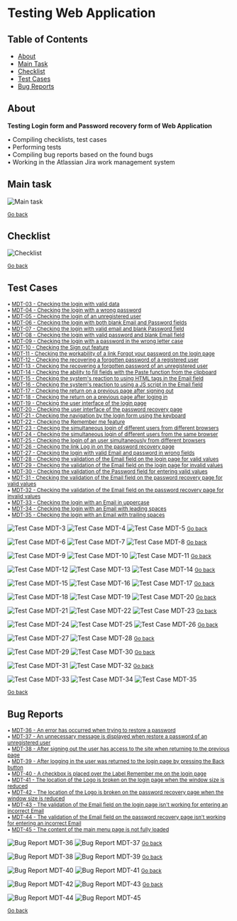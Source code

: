# Testing Web Application <a name="start"></a>

## Table of Contents

- [About](#about)
- [Main Task](#main_task)  
- [Checklist](#checklist)  
- [Test Cases](#test_cases)  
- [Bug Reports](#bug_reports)  

## About <a name = "about"></a>

**Testing Login form and Password recovery form of Web Application**  

• Compiling checklists, test cases  
• Performing tests  
• Compiling bug reports based on the found bugs  
• Working in the Atlassian Jira work management system  


## Main task <a name="main_task"></a>

![Main task](./MDT-1_Task.png)

<small>[Go back](#start)</small>


## Checklist <a name="checklist"></a>

![Checklist](./Checklist/Checklist.png)

<small>[Go back](#start)</small>


## Test Cases <a name="test_cases"></a>

<small>

• [MDT-03 - Checking the login with valid data](#mdt3)  
• [MDT-04 - Checking the login with a wrong password](#mdt4)  
• [MDT-05 - Checking the login of an unregistered user](#mdt5)  
• [MDT-06 - Checking the login with both blank Email and Password fields](#mdt6)  
• [MDT-07 - Checking the login with valid email and blank Password field](#mdt7)  
• [MDT-08 - Checking the login with valid password and blank Email field](#mdt8)  
• [MDT-09 - Checking the login with a password in the wrong letter case](#mdt9)  
• [MDT-10 - Checking the Sign out feature](#mdt10)  
• [MDT-11 - Checking the workability of a link Forgot your password on the login page](#mdt11)  
• [MDT-12 - Checking the recovering a forgotten password of a registered user](#mdt12)  
• [MDT-13 - Checking the recovering a forgotten password of an unregistered user](#mdt13)  
• [MDT-14 - Checking the ability to fill fields with the Paste function from the clipboard](#mdt14)  
• [MDT-15 - Checking the system's reaction to using HTML tags in the Email field](#mdt15)  
• [MDT-16 - Checking the system's reaction to using a JS script in the Email field](#mdt16)  
• [MDT-17 - Checking the return on a previous page after signing out](#mdt17)  
• [MDT-18 - Checking the return on a previous page after loging in](#mdt18)  
• [MDT-19 - Checking the user interface of the login page](#mdt19)  
• [MDT-20 - Checking the user interface of the password recovery page](#mdt20)  
• [MDT-21 - Checking the navigation by the login form using the keyboard](#mdt21)  
• [MDT-22 - Checking the Remember me feature](#mdt22)  
• [MDT-23 - Checking the simultaneous login of different users from different browsers](#mdt23)  
• [MDT-24 - Checking the simultaneous login of different users from the same browser](#mdt24)  
• [MDT-25 - Checking the login of an user simultaneously from different browsers](#mdt25)  
• [MDT-26 - Checking the link Log in on the password recovery page](#mdt26)  
• [MDT-27 - Checking the login with valid Email and password in wrong fields](#mdt27)  
• [MDT-28 - Checking the validation of the Email field on the login page for valid values](#mdt28)  
• [MDT-29 - Checking the validation of the Email field on the login page for invalid values](#mdt29)  
• [MDT-30 - Checking the validation of the Password field for entering valid values](#mdt30)  
• [MDT-31 - Checking the validation of the Email field on the password recovery page for valid values](#mdt31)  
• [MDT-32 - Checking the validation of the Email field on the password recovery page for invalid values](#mdt32)  
• [MDT-33 - Checking the login with an Email in uppercase](#mdt33)  
• [MDT-34 - Checking the login with an Email with leading spaces](#mdt34)  
• [MDT-35 - Checking the login with an Email with trailing spaces](#mdt35)  

</small>

![Test Case MDT-3](./Test_Cases/MDT-03_TC_Checking_the_login_with_valid_data.png)<a name="mdt3"></a>
![Test Case MDT-4](./Test_Cases/MDT-04_TC_Checking_the_login_with_a_wrong_password.png)<a name="mdt4"></a>
![Test Case MDT-5](./Test_Cases/MDT-05_TC_Checking_the_login_of_an_unregistered_user.png)<a name="mdt5"></a>
<small>[Go back](#start)</small>

![Test Case MDT-6](./Test_Cases/MDT-06_TC_Checking_the_login_with_both_blank_Email_and_Password_fields.png)<a name="mdt6"></a>
![Test Case MDT-7](./Test_Cases/MDT-07_TC_Checking_the_login_with_valid_email_and_blank_Password_field.png)<a name="mdt7"></a>
![Test Case MDT-8](./Test_Cases/MDT-08_TC_Checking_the_login_with_valid_password_and_blank_Email_field.png)<a name="mdt8"></a>
<small>[Go back](#start)</small>

![Test Case MDT-9](./Test_Cases/MDT-09_TC_Checking_the_login_with_a_password_in_the_wrong_letter_case.png)<a name="mdt9"></a>
![Test Case MDT-10](./Test_Cases/MDT-10_TC_Checking_the_Sign_out_feature.png)<a name="mdt10"></a>
![Test Case MDT-11](./Test_Cases/MDT-11_TC_Checking_the_workability_of_a_link_Forgot_your_password_on_the_login_page.png)<a name="mdt11"></a>
<small>[Go back](#start)</small>

![Test Case MDT-12](./Test_Cases/MDT-12_TC_Checking_the_recovering_a_forgotten_password_of_a_registered_user.png)<a name="mdt12"></a>
![Test Case MDT-13](./Test_Cases/MDT-13_TC_Checking_the_recovering_a_forgotten_password_of_an_unregistered_user.png)<a name="mdt13"></a>
![Test Case MDT-14](./Test_Cases/MDT-14_TC_Checking_the_ability_to_fill_fields_with_the_Paste_function_from_the_clipboard.png)<a name="mdt14"></a>
<small>[Go back](#start)</small>

![Test Case MDT-15](./Test_Cases/MDT-15_TC_Checking_the_system's_reaction_to_using_HTML_tags_in_the_Email_field.png)<a name="mdt15"></a>
![Test Case MDT-16](./Test_Cases/MDT-16_TC_Checking_the_system's_reaction_to_using_a_JS_script_in_the_Email_field.png)<a name="mdt16"></a>
![Test Case MDT-17](./Test_Cases/MDT-17_TC_Checking_the_return_on_a_previous_page_after_signing_out.png)<a name="mdt17"></a>
<small>[Go back](#start)</small>

![Test Case MDT-18](./Test_Cases/MDT-18_TC_Checking_the_return_on_a_previous_page_after_loging_in.png)<a name="mdt18"></a>
![Test Case MDT-19](./Test_Cases/MDT-19_TC_Checking_the_user_interface_of_the_login_page.png)<a name="mdt19"></a>
![Test Case MDT-20](./Test_Cases/MDT-20_TC_Checking_the_user_interface_of_the_password_recovery_page.png)<a name="mdt20"></a>
<small>[Go back](#start)</small>

![Test Case MDT-21](./Test_Cases/MDT-21_TC_Checking_the_navigation_by_the_login_form_using_the_keyboard.png)<a name="mdt21"></a>
![Test Case MDT-22](./Test_Cases/MDT-22_TC_Checking_the_Remember_me_feature.png)<a name="mdt22"></a>
![Test Case MDT-23](./Test_Cases/MDT-23_TC_Checking_the_simultaneous_login_of_different_users_from_different_browsers.png)<a name="mdt23"></a>
<small>[Go back](#start)</small>

![Test Case MDT-24](./Test_Cases/MDT-24_TC_Checking_the_simultaneous_login_of_different_users_from_the_same_browser.png)<a name="mdt24"></a>
![Test Case MDT-25](./Test_Cases/MDT-25_TC_Checking_the_login_of_an_user_simultaneously_from_different_browsers.png)<a name="mdt25"></a>
![Test Case MDT-26](./Test_Cases/MDT-26_TC_Checking_the_link_Log_in_on_the_password_recovery_page.png)<a name="mdt26"></a>
<small>[Go back](#start)</small>

![Test Case MDT-27](./Test_Cases/MDT-27_TC_Checking_the_login_with_valid_Email_and_password_in_wrong_fields.png)<a name="mdt27"></a>
![Test Case MDT-28](./Test_Cases/MDT-28_TC_Checking_the_validation_of_the_Email_field_on_the_login_page_for_valid_values.png)<a name="mdt28"></a>
<small>[Go back](#start)</small>

![Test Case MDT-29](./Test_Cases/MDT-29_TC_Checking_the_validation_of_the_Email_field_on_the_login_page_for_invalid_values.png)<a name="mdt29"></a>
![Test Case MDT-30](./Test_Cases/MDT-30_TC_Checking_the_validation_of_the_Password_field_for_entering_valid_values.png)<a name="mdt30"></a>
<small>[Go back](#start)</small>

![Test Case MDT-31](./Test_Cases/MDT-31_TC_Checking_the_validation_of_the_Email_field_on_the_password_recovery_page_for_valid_values.png)<a name="mdt31"></a>
![Test Case MDT-32](./Test_Cases/MDT-32_TC_Checking_the_validation_of_the_Email_field_on_the_password_recovery_page_for_invalid_values.png)<a name="mdt32"></a>
<small>[Go back](#start)</small>

![Test Case MDT-33](./Test_Cases/MDT-33_TC_Checking_the_login_with_an_Email_in_uppercase.png)<a name="mdt33"></a>
![Test Case MDT-34](./Test_Cases/MDT-34_TC_Checking_the_login_with_an_Email_with_leading_spaces.png)<a name="mdt34"></a>
![Test Case MDT-35](./Test_Cases/MDT-35_TC_Checking_the_login_with_an_Email_with_trailing_spaces.png)<a name="mdt35"></a>

<small>[Go back](#start)</small>


## Bug Reports <a name="bug_reports"></a>

<small>

• [MDT-36 - An error has occurred when trying to restore a password](#mdt36)  
• [MDT-37 - An unnecessary message is displayed when restore a password of an unregistered user](#mdt37)  
• [MDT-38 - After signing out the user has access to the site when returning to the previous page](#mdt38)  
• [MDT-39 - After logging in the user was returned to the login page by pressing the Back button](#mdt39)  
• [MDT-40 - A checkbox is placed over the Label Remember me on the login page](#mdt40)  
• [MDT-41 - The location of the Logo is broken on the login page when the window size is reduced](#mdt41)  
• [MDT-42 - The location of the Logo is broken on the password recovery page when the window size is reduced](#mdt42)  
• [MDT-43 - The validation of the Email field on the login page isn't working for entering an incorrect Email](#mdt43)  
• [MDT-44 - The validation of the Email field on the password recovery page isn't working for entering an incorrect Email](#mdt44)  
• [MDT-45 - The content of the main menu page is not fully loaded](#mdt45)  

</small>

![Bug Report MDT-36](./Bug_Reports/MDT-36_BR_An_error_has_occurred_when_trying_to_restore_a_password.png)<a name="mdt36"></a>
![Bug Report MDT-37](./Bug_Reports/MDT-37_BR_An_unnecessary_message_is_displayed_when_restore_a_password_of_an_unregistered_user.png)<a name="mdt37"></a>
<small>[Go back](#start)</small>

![Bug Report MDT-38](./Bug_Reports/MDT-38_BR_After_signing_out_the_user_has_access_to_the_site_when_returning_to_the_previous_page.png)<a name="mdt38"></a>
![Bug Report MDT-39](./Bug_Reports/MDT-39_BR_After_logging_in_the_user_was_returned_to_the_login_page_by_pressing_the_Back_button.png)<a name="mdt39"></a>
<small>[Go back](#start)</small>

![Bug Report MDT-40](./Bug_Reports/MDT-40_BR_A_checkbox_is_placed_over_the_Label_Remember_me_on_the_login_page.png)<a name="mdt40"></a>
![Bug Report MDT-41](./Bug_Reports/MDT-41_BR_The_location_of_the_Logo_is_broken_on_the_login_page_when_the_window_size_is_reduced.png)<a name="mdt41"></a>
<small>[Go back](#start)</small>

![Bug Report MDT-42](./Bug_Reports/MDT-42_BR_The_location_of_the_Logo_is_broken_on_the_password_recovery_page_when_the_window_size_is_reduced.png)<a name="mdt42"></a>
![Bug Report MDT-43](./Bug_Reports/MDT-43_BR_The_validation_of_the_Email_field_on_the_login_page_isn't_working_for_entering_an_incorrect_Email.png)<a name="mdt43"></a>
<small>[Go back](#start)</small>

![Bug Report MDT-44](./Bug_Reports/MDT-44_BR_The_validation_of_the_Email_field_on_the_password_recovery_page_isn't_working_for_entering_an_incorrect_Email.png)<a name="mdt44"></a>
![Bug Report MDT-45](./Bug_Reports/MDT-45_BR_The_content_of_the_main_menu_page_is_not_fully_loaded.png)<a name="mdt45"></a>

<small>[Go back](#start)</small>
